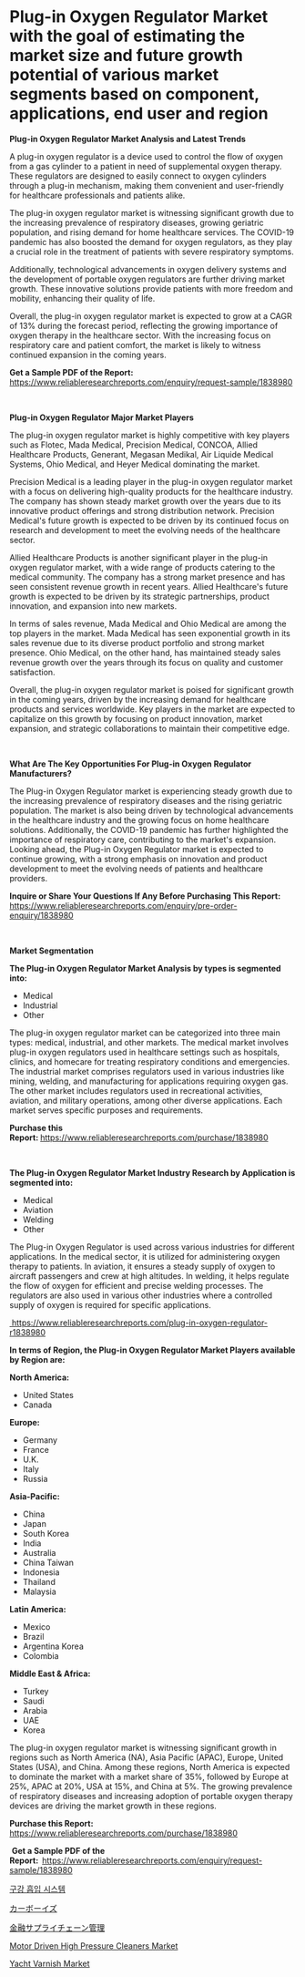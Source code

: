 <p><h1>Plug-in Oxygen Regulator Market with the goal of estimating the market size and future growth potential of various market segments based on component, applications, end user and region</h1></p><p><strong>Plug-in Oxygen Regulator Market Analysis and Latest Trends</strong></p>
<p><p>A plug-in oxygen regulator is a device used to control the flow of oxygen from a gas cylinder to a patient in need of supplemental oxygen therapy. These regulators are designed to easily connect to oxygen cylinders through a plug-in mechanism, making them convenient and user-friendly for healthcare professionals and patients alike.</p><p>The plug-in oxygen regulator market is witnessing significant growth due to the increasing prevalence of respiratory diseases, growing geriatric population, and rising demand for home healthcare services. The COVID-19 pandemic has also boosted the demand for oxygen regulators, as they play a crucial role in the treatment of patients with severe respiratory symptoms.</p><p>Additionally, technological advancements in oxygen delivery systems and the development of portable oxygen regulators are further driving market growth. These innovative solutions provide patients with more freedom and mobility, enhancing their quality of life.</p><p>Overall, the plug-in oxygen regulator market is expected to grow at a CAGR of 13% during the forecast period, reflecting the growing importance of oxygen therapy in the healthcare sector. With the increasing focus on respiratory care and patient comfort, the market is likely to witness continued expansion in the coming years.</p></p>
<p><strong>Get a Sample PDF of the Report:&nbsp;</strong> <a href="https://www.reliableresearchreports.com/enquiry/request-sample/1838980">https://www.reliableresearchreports.com/enquiry/request-sample/1838980</a></p>
<p>&nbsp;</p>
<p><strong>Plug-in Oxygen Regulator Major Market Players</strong></p>
<p><p>The plug-in oxygen regulator market is highly competitive with key players such as Flotec, Mada Medical, Precision Medical, CONCOA, Allied Healthcare Products, Generant, Megasan Medikal, Air Liquide Medical Systems, Ohio Medical, and Heyer Medical dominating the market.</p><p>Precision Medical is a leading player in the plug-in oxygen regulator market with a focus on delivering high-quality products for the healthcare industry. The company has shown steady market growth over the years due to its innovative product offerings and strong distribution network. Precision Medical's future growth is expected to be driven by its continued focus on research and development to meet the evolving needs of the healthcare sector.</p><p>Allied Healthcare Products is another significant player in the plug-in oxygen regulator market, with a wide range of products catering to the medical community. The company has a strong market presence and has seen consistent revenue growth in recent years. Allied Healthcare's future growth is expected to be driven by its strategic partnerships, product innovation, and expansion into new markets.</p><p>In terms of sales revenue, Mada Medical and Ohio Medical are among the top players in the market. Mada Medical has seen exponential growth in its sales revenue due to its diverse product portfolio and strong market presence. Ohio Medical, on the other hand, has maintained steady sales revenue growth over the years through its focus on quality and customer satisfaction.</p><p>Overall, the plug-in oxygen regulator market is poised for significant growth in the coming years, driven by the increasing demand for healthcare products and services worldwide. Key players in the market are expected to capitalize on this growth by focusing on product innovation, market expansion, and strategic collaborations to maintain their competitive edge.</p></p>
<p>&nbsp;</p>
<p><strong>What Are The Key Opportunities For Plug-in Oxygen Regulator Manufacturers?</strong></p>
<p><p>The Plug-in Oxygen Regulator market is experiencing steady growth due to the increasing prevalence of respiratory diseases and the rising geriatric population. The market is also being driven by technological advancements in the healthcare industry and the growing focus on home healthcare solutions. Additionally, the COVID-19 pandemic has further highlighted the importance of respiratory care, contributing to the market's expansion. Looking ahead, the Plug-in Oxygen Regulator market is expected to continue growing, with a strong emphasis on innovation and product development to meet the evolving needs of patients and healthcare providers.</p></p>
<p><strong>Inquire or Share Your Questions If Any Before Purchasing This Report:</strong> <a href="https://www.reliableresearchreports.com/enquiry/pre-order-enquiry/1838980">https://www.reliableresearchreports.com/enquiry/pre-order-enquiry/1838980</a></p>
<p>&nbsp;</p>
<p><strong>Market Segmentation</strong></p>
<p><strong>The Plug-in Oxygen Regulator Market Analysis by types is segmented into:</strong></p>
<p><ul><li>Medical</li><li>Industrial</li><li>Other</li></ul></p>
<p><p>The plug-in oxygen regulator market can be categorized into three main types: medical, industrial, and other markets. The medical market involves plug-in oxygen regulators used in healthcare settings such as hospitals, clinics, and homecare for treating respiratory conditions and emergencies. The industrial market comprises regulators used in various industries like mining, welding, and manufacturing for applications requiring oxygen gas. The other market includes regulators used in recreational activities, aviation, and military operations, among other diverse applications. Each market serves specific purposes and requirements.</p></p>
<p><strong>Purchase this Report:&nbsp;</strong><a href="https://www.reliableresearchreports.com/purchase/1838980">https://www.reliableresearchreports.com/purchase/1838980</a></p>
<p>&nbsp;</p>
<p><strong>The Plug-in Oxygen Regulator Market Industry Research by Application is segmented into:</strong></p>
<p><ul><li>Medical</li><li>Aviation</li><li>Welding</li><li>Other</li></ul></p>
<p><p>The Plug-in Oxygen Regulator is used across various industries for different applications. In the medical sector, it is utilized for administering oxygen therapy to patients. In aviation, it ensures a steady supply of oxygen to aircraft passengers and crew at high altitudes. In welding, it helps regulate the flow of oxygen for efficient and precise welding processes. The regulators are also used in various other industries where a controlled supply of oxygen is required for specific applications.</p></p>
<p><a href="https://www.reliableresearchreports.com/plug-in-oxygen-regulator-r1838980">&nbsp;https://www.reliableresearchreports.com/plug-in-oxygen-regulator-r1838980</a></p>
<p><strong>In terms of Region, the Plug-in Oxygen Regulator Market Players available by Region are:</strong></p>
<p>
    <p> <strong> North America: </strong>
        <ul>
            <li>United States</li>
            <li>Canada</li>
        </ul>
        </p> 
    <p> <strong> Europe: </strong>
        <ul>
            <li>Germany</li>
            <li>France</li>
            <li>U.K.</li>
            <li>Italy</li>
            <li>Russia</li>
        </ul>
        </p> 
    <p> <strong> Asia-Pacific: </strong>
        <ul>
            <li>China</li>
            <li>Japan</li>
            <li>South Korea</li>
            <li>India</li>
            <li>Australia</li>
            <li>China Taiwan</li>
            <li>Indonesia</li>
            <li>Thailand</li>
            <li>Malaysia</li>
        </ul>
        </p> 
    <p> <strong> Latin America: </strong>
        <ul>
            <li>Mexico</li>
            <li>Brazil</li>
            <li>Argentina Korea</li>
            <li>Colombia</li>
        </ul>
        </p> 
    <p> <strong> Middle East & Africa: </strong>
        <ul>
            <li>Turkey</li>
            <li>Saudi</li>
            <li>Arabia</li>
            <li>UAE</li>
            <li>Korea</li>
        </ul>
    </p>
    </p>
<p><p>The plug-in oxygen regulator market is witnessing significant growth in regions such as North America (NA), Asia Pacific (APAC), Europe, United States (USA), and China. Among these regions, North America is expected to dominate the market with a market share of 35%, followed by Europe at 25%, APAC at 20%, USA at 15%, and China at 5%. The growing prevalence of respiratory diseases and increasing adoption of portable oxygen therapy devices are driving the market growth in these regions.</p></p>
<p><strong>Purchase this Report: </strong><a href="https://www.reliableresearchreports.com/purchase/1838980">https://www.reliableresearchreports.com/purchase/1838980</a></p>
<p>&nbsp;<strong>Get a Sample PDF of the Report:&nbsp;&nbsp;</strong><a href="https://www.reliableresearchreports.com/enquiry/request-sample/1838980">https://www.reliableresearchreports.com/enquiry/request-sample/1838980</a></p>
<p><strong></strong></p>
<p><p><a href="https://github.com/chupp85/Market-Research-Report-List-1/blob/main/597677538955.md">구강 흡입 시스템</a></p><p><a href="https://github.com/AaronVargas43/Market-Research-Report-List-1/blob/main/372172642529.md">カーボーイズ</a></p><p><a href="https://github.com/CloydAbbott2023/Market-Research-Report-List-1/blob/main/918197142530.md">金融サプライチェーン管理</a></p><p><a href="https://github.com/kosella/Market-Research-Report-List-3/blob/main/motor-driven-high-pressure-cleaners-market.md">Motor Driven High Pressure Cleaners Market</a></p><p><a href="https://issuu.com/reportprime-2/docs/yacht-varnish-market-size-2030.pptx">Yacht Varnish Market</a></p></p>